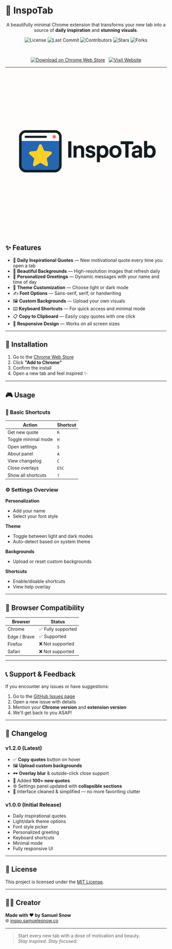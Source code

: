 # 🎯 InspoTab

<div align="center">

A beautifully minimal Chrome extension that transforms your new tab into a source of **daily inspiration** and **stunning visuals**.

![License](https://img.shields.io/github/license/samsnow850/InspoTab)
![Last Commit](https://img.shields.io/github/last-commit/samsnow850/InspoTab)
![Contributors](https://img.shields.io/github/contributors/samsnow850/InspoTab)
![Stars](https://img.shields.io/github/stars/samsnow850/InspoTab)
![Forks](https://img.shields.io/github/forks/samsnow850/InspoTab)

<br/>

[![Download on Chrome Web Store](https://img.shields.io/badge/Download-Chrome%20Web%20Store-4285F4?logo=googlechrome&logoColor=white&style=for-the-badge)](https://chromewebstore.google.com/detail/ckpplcfeemkpdkkaehicgkcfflmjlhbf?utm_source=item-share-cb)
&nbsp;
[![Visit Website](https://img.shields.io/badge/Website-inspo.samuelesnow.co-00BCD4?style=for-the-badge)](https://inspo.samuelesnow.co)

</div>

---

![InspoTab Preview](images/logo.png)

## ✨ Features

- 🌟 **Daily Inspirational Quotes** — New motivational quote every time you open a tab  
- 🌄 **Beautiful Backgrounds** — High-resolution images that refresh daily  
- 👋 **Personalized Greetings** — Dynamic messages with your name and time of day  
- 🎨 **Theme Customization** — Choose light or dark mode  
- ✍️ **Font Options** — Sans-serif, serif, or handwriting  
- 🖼️ **Custom Backgrounds** — Upload your own visuals  
- ⌨️ **Keyboard Shortcuts** — For quick access and minimal mode  
- 📋 **Copy to Clipboard** — Easily copy quotes with one click  
- 📱 **Responsive Design** — Works on all screen sizes  

---

## 🚀 Installation

1. Go to the [Chrome Web Store](https://chromewebstore.google.com/detail/ckpplcfeemkpdkkaehicgkcfflmjlhbf?utm_source=item-share-cb)  
2. Click **"Add to Chrome"**  
3. Confirm the install  
4. Open a new tab and feel inspired ✨  

---

## 🎮 Usage

### 🧭 Basic Shortcuts

| Action               | Shortcut |
|----------------------|----------|
| Get new quote        | `R`      |
| Toggle minimal mode  | `H`      |
| Open settings        | `S`      |
| About panel          | `A`      |
| View changelog       | `C`      |
| Close overlays       | `ESC`    |
| Show all shortcuts   | `?`      |

### ⚙️ Settings Overview

**Personalization**
- Add your name
- Select your font style

**Theme**
- Toggle between light and dark modes
- Auto-detect based on system theme

**Backgrounds**
- Upload or reset custom backgrounds

**Shortcuts**
- Enable/disable shortcuts
- View help overlay

---

## 📱 Browser Compatibility

| Browser        | Status          |
|----------------|------------------|
| Chrome         | ✅ Fully supported |
| Edge / Brave   | ✅ Supported      |
| Firefox        | ❌ Not supported  |
| Safari         | ❌ Not supported  |

---

## 📞 Support & Feedback

If you encounter any issues or have suggestions:

1. Go to the [GitHub Issues page](https://github.com/samsnow850/InspoTab/issues)  
2. Open a new issue with details  
3. Mention your **Chrome version** and **extension version**  
4. We'll get back to you ASAP!

---

## 🔄 Changelog

### v1.2.0 (Latest)

- ✅ **Copy quotes** button on hover  
- 🖼️ **Upload custom backgrounds**  
- 🕶️ **Overlay blur** & outside-click close support  
- 💬 Added **100+ new quotes**  
- ⚙️ Settings panel updated with **collapsible sections**  
- 🧹 Interface cleaned & simplified — no more favoriting clutter  

### v1.0.0 (Initial Release)

- Daily inspirational quotes  
- Light/dark theme options  
- Font style picker  
- Personalized greeting  
- Keyboard shortcuts  
- Minimal mode  
- Fully responsive UI  

---

## 📄 License

This project is licensed under the [MIT License](LICENSE).

---

## 👨‍💻 Creator

**Made with ❤️ by Samuel Snow**  
🌐 [inspo.samuelesnow.co](https://inspo.samuelesnow.co)

---

> Start every new tab with a dose of motivation and beauty.  
> _Stay inspired. Stay focused._
